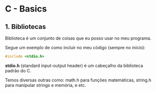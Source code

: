 # C - Basics

## 1. Bibliotecas
Biblioteca é um conjunto de coisas que eu posso usar no meu programa.

Segue um exemplo de como incluir no meu código (sempre no início):

```c
#include <stdio.h> 
```

**stdio.h** (standard input-output header) é um cabeçalho da biblioteca padrão do C. 

Temos diversas outras como: math.h para funções matemáticas, string.h	 para manipular strings e memória, e etc.